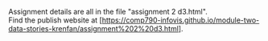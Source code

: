 Assignment details are all in the file "assignment 2 d3.html".
<br>
Find the publish website at [https://comp790-infovis.github.io/module-two-data-stories-krenfan/assignment%202%20d3.html].
